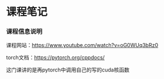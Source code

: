 # 课程笔记
### 课程信息说明
课程网站：https://www.youtube.com/watch?v=oG0WUq3bRz0

torch文档：https://pytorch.org/cppdocs/

这门课讲的是再pytorch中调用自己的写的cuda核函数

